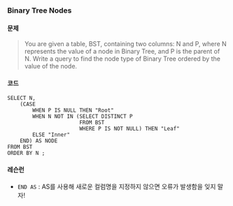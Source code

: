 ### Binary Tree Nodes

#### **문제**
> You are given a table, BST, containing two columns: N and P, where N represents the value of a node in Binary Tree, and P is the parent of N.
Write a query to find the node type of Binary Tree ordered by the value of the node.

#### **코드**
```MySQL
SELECT N,
    (CASE 
        WHEN P IS NULL THEN "Root"
        WHEN N NOT IN (SELECT DISTINCT P 
                       FROM BST 
                       WHERE P IS NOT NULL) THEN "Leaf"
        ELSE "Inner"
    END) AS NODE
FROM BST 
ORDER BY N ;
```

#### **레슨런**
* `END AS` : AS를 사용해 새로운 컬럼명을 지정하지 않으면 오류가 발생함을 잊지 말자!